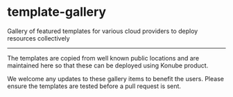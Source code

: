 # template-gallery
Gallery of featured templates for various cloud providers to deploy resources collectively

---

The templates are copied from well known public locations and are maintained here so that these can be deployed using Konube product.

We welcome any updates to these gallery items to benefit the users. Please ensure the templates are tested before a pull request is sent.
